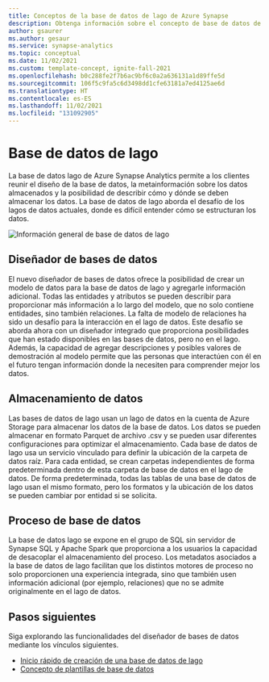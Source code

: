 ```yaml
---
title: Conceptos de la base de datos de lago de Azure Synapse
description: Obtenga información sobre el concepto de base de datos de lago y cómo ayuda a estructurar los datos.
author: gsaurer
ms.author: gesaur
ms.service: synapse-analytics
ms.topic: conceptual
ms.date: 11/02/2021
ms.custom: template-concept, ignite-fall-2021
ms.openlocfilehash: b0c288fe2f7b6ac9bf6c0a2a636131a1d89ffe5d
ms.sourcegitcommit: 106f5c9fa5c6d3498dd1cfe63181a7ed4125ae6d
ms.translationtype: HT
ms.contentlocale: es-ES
ms.lasthandoff: 11/02/2021
ms.locfileid: "131092905"
---
```

# <a name="lake-database"></a>Base de datos de lago

La base de datos lago de Azure Synapse Analytics permite a los clientes reunir el diseño de la base de datos, la metainformación sobre los datos almacenados y la posibilidad de describir cómo y dónde se deben almacenar los datos. La base de datos de lago aborda el desafío de los lagos de datos actuales, donde es difícil entender cómo se estructuran los datos.  

![Información general de base de datos de lago](./media/concepts-lake-database/lake-database-overview.png)


## <a name="database-designer"></a>Diseñador de bases de datos

El nuevo diseñador de bases de datos ofrece la posibilidad de crear un modelo de datos para la base de datos de lago y agregarle información adicional. Todas las entidades y atributos se pueden describir para proporcionar más información a lo largo del modelo, que no solo contiene entidades, sino también relaciones. La falta de modelo de relaciones ha sido un desafío para la interacción en el lago de datos. Este desafío se aborda ahora con un diseñador integrado que proporciona posibilidades que han estado disponibles en las bases de datos, pero no en el lago. Además, la capacidad de agregar descripciones y posibles valores de demostración al modelo permite que las personas que interactúen con él en el futuro tengan información donde la necesiten para comprender mejor los datos. 

## <a name="data-storage"></a>Almacenamiento de datos 

Las bases de datos de lago usan un lago de datos en la cuenta de Azure Storage para almacenar los datos de la base de datos. Los datos se pueden almacenar en formato Parquet de archivo .csv y se pueden usar diferentes configuraciones para optimizar el almacenamiento. Cada base de datos de lago usa un servicio vinculado para definir la ubicación de la carpeta de datos raíz. Para cada entidad, se crean carpetas independientes de forma predeterminada dentro de esta carpeta de base de datos en el lago de datos. De forma predeterminada, todas las tablas de una base de datos de lago usan el mismo formato, pero los formatos y la ubicación de los datos se pueden cambiar por entidad si se solicita. 


## <a name="database-compute"></a>Proceso de base de datos

La base de datos lago se expone en el grupo de SQL sin servidor de Synapse SQL y Apache Spark que proporciona a los usuarios la capacidad de desacoplar el almacenamiento del proceso. Los metadatos asociados a la base de datos de lago facilitan que los distintos motores de proceso no solo proporcionen una experiencia integrada, sino que también usen información adicional (por ejemplo, relaciones) que no se admite originalmente en el lago de datos. 

## <a name="next-steps"></a>Pasos siguientes

Siga explorando las funcionalidades del diseñador de bases de datos mediante los vínculos siguientes.
- [Inicio rápido de creación de una base de datos de lago](quick-start-create-lake-database.md)
- [Concepto de plantillas de base de datos](concepts-database-templates.md)
